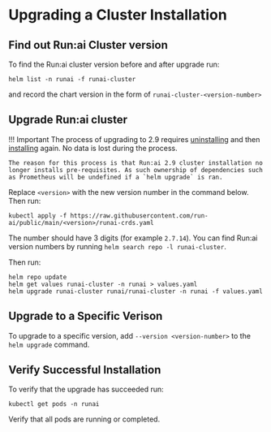 
# Upgrading a Cluster Installation

## Find out Run:ai Cluster version 

To find the Run:ai cluster version before and after upgrade run:

```
helm list -n runai -f runai-cluster
```

and record the chart version in the form of `runai-cluster-<version-number>`

## Upgrade Run:ai cluster 


!!! Important
    The process of upgrading to 2.9 requires [uninstalling](./cluster-delete.md) and then [installing](./cluster-install.md) again. No data is lost during the process. 

    The reason for this process is that Run:ai 2.9 cluster installation no longer installs pre-requisites. As such ownership of dependencies such as Prometheus will be undefined if a `helm upgrade` is ran. 

Replace `<version>` with the new version number in the command below. Then run: 

```
kubectl apply -f https://raw.githubusercontent.com/run-ai/public/main/<version>/runai-crds.yaml
```
The number should have 3 digits (for example `2.7.14`). You can find Run:ai version numbers by running `helm search repo -l runai-cluster`.

Then run:

```
helm repo update
helm get values runai-cluster -n runai > values.yaml
helm upgrade runai-cluster runai/runai-cluster -n runai -f values.yaml
```

## Upgrade to a Specific Verison

To upgrade to a specific version, add `--version <version-number>` to the `helm upgrade` command. 

## Verify Successful Installation

To verify that the upgrade has succeeded run:

```
kubectl get pods -n runai
```

Verify that all pods are running or completed.


